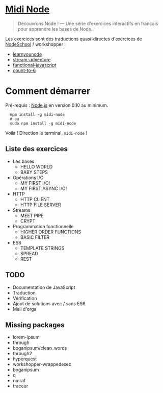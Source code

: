 [Midi Node](https://github.com/ThibWeb/midi-node)
=====

> Découvrons Node ! — Une série d'exercices interactifs en français pour apprendre les bases de Node.

Les exercices sont des traductions quasi-directes d'exercices de [NodeSchool](http://nodeschool.io/) / workshopper :

- [learnyounode](https://github.com/rvagg/learnyounode)
- [stream-adventure](https://github.com/substack/stream-adventure)
- [functional-javascript](http://nodeschool.io)
- [count-to-6](https://github.com/domenic/count-to-6)

# Comment démarrer

Pré-requis : [Node.js](http://nodejs.org/) en version 0.10 au minimum.

```
  npm install -g midi-node
  # ou
  sudo npm install -g midi-node
```

Voilà ! Direction le terminal, `midi-node` !

## Liste des exercices

- Les bases
  + HELLO WORLD
  + BABY STEPS
- Opérations I/O
  + MY FIRST I/O!
  + MY FIRST ASYNC I/O!
- HTTP
  + HTTP CLIENT
  + HTTP FILE SERVER
- Streams
  + MEET PIPE
  + CRYPT
- Programmation fonctionnelle
  + HIGHER ORDER FUNCTIONS
  + BASIC FILTER
- ES6
  + TEMPLATE STRINGS
  + SPREAD
  + REST

## TODO

- Documentation de JavaScript
- Traduction
- Vérification
- Ajout de solutions avec / sans ES6
- Mail d'orga

## Missing packages

- lorem-ipsum
- through
- boganipsum/clean_words
- through2
- hyperquest
- workshopper-wrappedexec
- boganipsum
- q
- rimraf
- traceur
